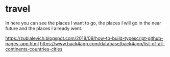# travel
In here you can see the places I want to go, the places I will go in the near future and the places I already went.

https://zubialevich.blogspot.com/2018/09/how-to-build-typescript-github-pages-app.html
https://www.back4app.com/database/back4app/list-of-all-continents-countries-cities